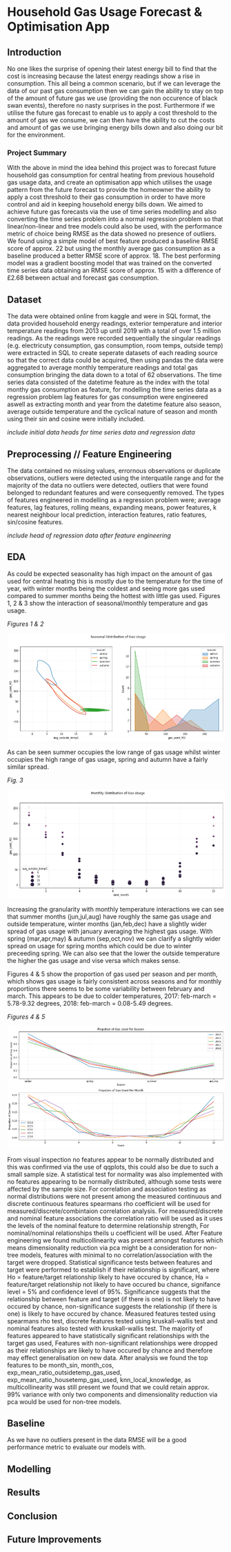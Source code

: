 # Household Gas Usage Forecast & Optimisation App
## Introduction
No one likes the surprise of opening their latest energy bill to find that the cost is increasing because the latest energy readings show a rise in consumption. This all being a common scenario, but if we can leverage the data of our past gas consumption then we can gain the ability to stay on top of the amount of future gas we use (providing the non occurence of black swan events), therefore no nasty surprises in the post. Furthermore if we utilise the future gas forecast to enable us to apply a cost threshold to the amount of gas we consume, we can then have the ability to cut the costs and amount of gas we use bringing energy bills down and also doing our bit for the environment.

### Project Summary
With the above in mind the idea behind this project was to forecast future household gas consumption for central heating from previous household gas usage data, and create an optimisation app which utilises the usage pattern from the future forecast to provide the homeowner the ability to apply a cost threshold to their gas consumption in order to have more control and aid in keeping household energy bills down. We aimed to achieve future gas forecasts via the use of time series modelling and also converting the time series problem into a normal regression problem so that linear/non-linear and tree models could also be used, with the performance metric of choice being RMSE as the data showed no presence of outliers. We found using a simple model of best feature produced a baseline RMSE score of approx. 22 but using the monthly average gas consumption as a baseline produced a better RMSE score of approx. 18. The best performing model was a gradient boosting model that was trained on the converted time series data obtaining an RMSE score of approx. 15 with a difference of £2.68 between actual and forecast gas consumption.

## Dataset
The data were obtained online from kaggle and were in SQL format, the data provided household energy readings, exterior temperature and interior temperature readings from 2013 up until 2019 with a total of over 1.5 million readings. As the readings were recorded sequentially the singular readings (e.g. electricuty consumption, gas consumption, room temps, outside temp) were extracted in SQL to create seperate datasets of each reading source so that the correct data could be acquired, then using pandas the data were aggregated to average monthly temperature readings and total gas consumption bringing the data down to a total of 62 observations. The time series data consisted of the datetime feature as the index with the total monthy gas consumption as feature, for modelling the time series data as a regression problem lag features for gas consumption were engineered aswell as extracting month and year from the datetime feature also season, average outside temperature and the cyclical nature of season and month using their sin and cosine were initially included.

*include initial data heads for time series data and regression data*

## Preprocessing // Feature Engineering
The data contained no missing values, errornous observations or duplicate observations, outliers were detected using the interquatile range and for the majority of the data no outliers were detected, outliers that were found belonged to redundant features and were consequently removed.
The types of features engineered in modelling as a regression problem were; average features, lag features, rolling means, expanding means, power features, k nearest neighbour local prediction, interaction features, ratio features, sin/cosine features.

*include head of regression data after feature engineering*

## EDA
As could be expected seasonality has high impact on the amount of gas used for central heating this is mostly due to the temperature for the time of year, with winter months being the coldest and seeing more gas used compared to summer months being the hottest with little gas used. Figures 1, 2 & 3 show the interaction of seasonal/monthly temperature and gas usage.

*Figures 1 & 2*

![Alt](visuals/seasonal_interactions.png)

As can be seen summer occupies the low range of gas usage whilst winter occupies the high range of gas usage, spring and autumn have a fairly similar spread.

*Fig. 3*

![Alt](visuals/date_month_tempc_interaction.png)

Increasing the granularity with monthly temperature interactions we can see that summer months (jun,jul,aug) have roughly the same gas usage and outside temperature, winter months (jan,feb,dec) have a slightly wider spread of gas usage with january averaging the highest gas usage. With spring (mar,apr,may) & autumn (sep,oct,nov) we can clarify a slightly wider spread on usage for spring months which could be due to winter preceeding spring. We can also see that the lower the outside temperature the higher the gas usage and vise versa which makes sense.

Figures 4 & 5 show the proportion of gas used per season and per month, which shows gas usage is fairly consistent across seasons and for monthly proportions there seems to be some variability between february and march. This appears to be due to colder temperatures, 2017: feb-march = 5.78-9.32 degrees, 2018: feb-march = 0.08-5.49 degrees.

*Figures 4 & 5*

![Alt](visuals/seasonal_mnthly_gas_usage.png)

From visual inspection no features appear to be normally distributed and this was confirmed via the use of qqplots, this could also be due to such a small sample size. A statistical test for normality was also implemented with no features appearing to be normally distributed, although some tests were affected by the sample size. For correlation and association testing as normal distributions were not present among the measured continuous and discrete continuous features spearmans rho coefficient will be used for measured/discrete/combintaion correlation analysis. For measured/discrete and nominal feature associations the correlation ratio will be used as it uses the levels of the nominal feature to determine relationship strength, For nominal/nominal relationships theils u coefficient will be used. After Feature engineering we found multicollinearity was present amongst features which means dimensionality reduction via pca might be a consideration for non-tree models, features with minimal to no correlation/association with the target were dropped. Statistical significance tests between features and target were performed to establish if their relationship is significant, where Ho = feature/target relationship likely to have occured by chance, Ha = feature/target relationship not likely to have occured bu chance, signifance level = 5% and confidence level of 95%. Significance suggests that the relationship between feature and target (if there is one) is not likely to have occured by chance, non-significance suggests the relationship (if there is one) is likely to have occured by chance. Measured features tested using spearmans rho test, discrete features tested using kruskall-wallis test and nominal features also tested with kruskall-wallis test. The majority of features appeared to have statistically significant relationships with the target gas used, Features with non-significant relationships were dropped as their relationships are likely to have occured by chance and therefore may effect generalisation on new data. After analysis we found the top features to be month_sin, month_cos, exp_mean_ratio_outsidetemp_gas_used, exp_mean_ratio_housetemp_gas_used, knn_local_knowledge, as multicollinearity was still present we found that we could retain approx. 99% variance with only two components and dimensionality reduction via pca would be used for non-tree models. 

## Baseline
As we have no outliers present in the data RMSE will be a good performance metric to evaluate our models with.

## Modelling

## Results

## Conclusion

## Future Improvements
